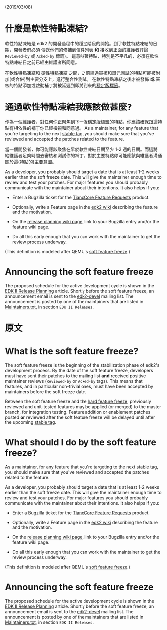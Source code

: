 (2019/03/08)
# 什麼是軟性特點凍結?

軟性特點凍結是 edk2 的開發過程中的穩定階段的開始。到了軟性特點凍結的日期，開發者們必須
傳送他們的修補到信件列表 **和** 接收到正面的維護者評論 `Reviewed-by` 或 `Acked-by` 標籤)。
這意味著特點，特別是不平凡的，必須在軟性特點凍結日之前已經由維護者所同意。

在軟性特點凍結和 [硬性特點凍結](HardFeatureFreeze) 之間，之前經過審核和單元測試的特點可能被附加(或合併)到主要分支上，進行整合性測試。
在軟性特點凍結之後才被發佈 **或** 審核的特點添加或啟動補丁將被延遲到即將到來的[穩定版標籤](EDK-II#穩定版標籤)。

# 通過軟性特點凍結我應該做甚麼?

作為一個維護者，對任何你正聚焦到下一版[穩定版標籤](EDK-II#穩定版標籤)的特點，你應該確保跟這特點有相依性的補丁你已經檢視和同意過。
As a maintainer, for any feature that you're targeting to the next [stable
tag](EDK-II#stable-tags), you should make sure that you've reviewed and
accepted the patches related to the feature.

當一個開發者，你可能應該聚焦在早於軟性凍結日期至少 1-2 週的日期。而這將給維護者足夠時間去審核和測試你的補丁。對於主要特點你可能應該與維護者溝通關於這(特點的)主要意圖。

As a developer, you probably should target a date that is at least 1-2 weeks
earlier than the soft freeze date. This will give the maintainer enough time to
review and test your patches. For major features you should probably
communicate with the maintainer about their intentions. It also helps if you:

- Enter a Bugzilla ticket for the [TianoCore Feature
  Requests](https://bugzilla.tianocore.org/enter_bug.cgi?product=Tianocore%20Feature%20Requests)
  product.

- Optionally, write a Feature page in the [edk2 wiki](Home) describing the
  feature and the motivation.

- On the [release planning wiki page](EDK-II-Release-Planning), link to your
  Bugzilla entry and/or the feature wiki page.

- Do all this early enough that you can work with the maintainer to get the
  review process underway.

(This definition is modeled after QEMU's [soft feature
freeze](https://wiki.qemu.org/Planning/SoftFeatureFreeze).)

# Announcing the soft feature freeze

The proposed schedule for the active development cycle is shown in the [EDK II
Release Planning](EDK-II-Release-Planning) article. Shortly before the soft
feature freeze, an announcement email is sent to the
[edk2-devel](https://lists.01.org/mailman/listinfo/edk2-devel) mailing list.
The announcement is posted by one of the maintainers that are listed in
[Maintainers.txt](https://github.com/tianocore/edk2/blob/master/Maintainers.txt),
in section `EDK II Releases`.

# 原文
# What is the soft feature freeze?

The soft feature freeze is the beginning of the stabilization phase of edk2's
development process. By the date of the soft feature freeze,  developers must
have sent their patches to the mailing list **and** received positive
maintainer reviews (`Reviewed-by` or `Acked-by` tags). This means that
features, and in particular non-trivial ones, must have been accepted by
maintainers before the soft freeze date.

Between the soft feature freeze and the [hard feature
freeze](HardFeatureFreeze), previously reviewed and unit-tested features may be
applied (or merged) to the master branch, for integration testing. Feature
addition or enablement patches posted **or** reviewed after the soft feature
freeze will be delayed until after the upcoming [stable
tag](EDK-II#stable-tags).

# What should I do by the soft feature freeze?

As a maintainer, for any feature that you're targeting to the next [stable
tag](EDK-II#stable-tags), you should make sure that you've reviewed and
accepted the patches related to the feature.

As a developer, you probably should target a date that is at least 1-2 weeks
earlier than the soft freeze date. This will give the maintainer enough time to
review and test your patches. For major features you should probably
communicate with the maintainer about their intentions. It also helps if you:

- Enter a Bugzilla ticket for the [TianoCore Feature
  Requests](https://bugzilla.tianocore.org/enter_bug.cgi?product=Tianocore%20Feature%20Requests)
  product.

- Optionally, write a Feature page in the [edk2 wiki](Home) describing the
  feature and the motivation.

- On the [release planning wiki page](EDK-II-Release-Planning), link to your
  Bugzilla entry and/or the feature wiki page.

- Do all this early enough that you can work with the maintainer to get the
  review process underway.

(This definition is modeled after QEMU's [soft feature
freeze](https://wiki.qemu.org/Planning/SoftFeatureFreeze).)

# Announcing the soft feature freeze

The proposed schedule for the active development cycle is shown in the [EDK II
Release Planning](EDK-II-Release-Planning) article. Shortly before the soft
feature freeze, an announcement email is sent to the
[edk2-devel](https://lists.01.org/mailman/listinfo/edk2-devel) mailing list.
The announcement is posted by one of the maintainers that are listed in
[Maintainers.txt](https://github.com/tianocore/edk2/blob/master/Maintainers.txt),
in section `EDK II Releases`.
